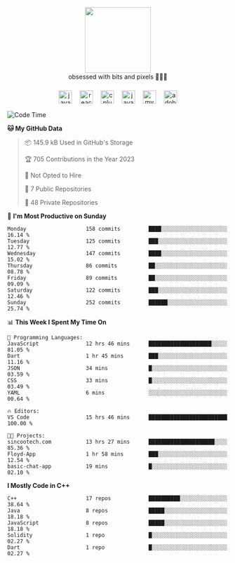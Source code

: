 


  <div align="center">
    
   <img src = "https://i.postimg.cc/W1R4TF4j/d6kpuve-c97567cf-518b-4b86-a271-5c89d88d22f7.gif"  width=150px height=150px />
 </div>

<div align="center">
  obsessed with bits and pixels 🧑‍💻🎨
</div>

  ###
<div align="center">
 <img src="https://cdn.jsdelivr.net/gh/devicons/devicon/icons/javascript/javascript-original.svg" height="30" alt="javascript logo"  />
  <img width="10" />
  <img src="https://cdn.jsdelivr.net/gh/devicons/devicon/icons/react/react-original.svg" height="30" alt="react logo"  />
  <img width="10" />
   <!--<img src="https://cdn.jsdelivr.net/gh/devicons/devicon/icons/nodejs/nodejs-original.svg" height="30" alt="nodejs logo"  />
  <img width="10" />
 <img src="https://cdn.jsdelivr.net/gh/devicons/devicon/icons/flutter/flutter-original.svg" height="30" alt="flutter logo"  />
 <img width="10" />-->
  <img src="https://cdn.jsdelivr.net/gh/devicons/devicon/icons/cplusplus/cplusplus-original.svg" height="30" alt="cpluplus logo"  />
  <img width="10" />
  <img src="https://cdn.jsdelivr.net/gh/devicons/devicon/icons/java/java-original.svg" height="30" alt="java logo"  />
  <img width="10" />
  <img src="https://skillicons.dev/icons?i=mysql" height="30" alt="mysql logo"  />
  <img width="10" />
  <img src="https://skillicons.dev/icons?i=pr" height="30" alt="adobepremierepro logo"  />
</div>




<!--START_SECTION:waka-->
![Code Time](http://img.shields.io/badge/Code%20Time-262%20hrs%2029%20mins-blue)

**🐱 My GitHub Data** 

> 📦 145.9 kB Used in GitHub's Storage 
 > 
> 🏆 705 Contributions in the Year 2023
 > 
> 🚫 Not Opted to Hire
 > 
> 📜 7 Public Repositories 
 > 
> 🔑 48 Private Repositories 
 > 
📅 **I'm Most Productive on Sunday** 

```text
Monday                   158 commits         ████░░░░░░░░░░░░░░░░░░░░░   16.14 % 
Tuesday                  125 commits         ███░░░░░░░░░░░░░░░░░░░░░░   12.77 % 
Wednesday                147 commits         ████░░░░░░░░░░░░░░░░░░░░░   15.02 % 
Thursday                 86 commits          ██░░░░░░░░░░░░░░░░░░░░░░░   08.78 % 
Friday                   89 commits          ██░░░░░░░░░░░░░░░░░░░░░░░   09.09 % 
Saturday                 122 commits         ███░░░░░░░░░░░░░░░░░░░░░░   12.46 % 
Sunday                   252 commits         ██████░░░░░░░░░░░░░░░░░░░   25.74 % 
```


📊 **This Week I Spent My Time On** 

```text
💬 Programming Languages: 
JavaScript               12 hrs 46 mins      ████████████████████░░░░░   81.05 % 
Dart                     1 hr 45 mins        ███░░░░░░░░░░░░░░░░░░░░░░   11.16 % 
JSON                     34 mins             █░░░░░░░░░░░░░░░░░░░░░░░░   03.59 % 
CSS                      33 mins             █░░░░░░░░░░░░░░░░░░░░░░░░   03.49 % 
YAML                     6 mins              ░░░░░░░░░░░░░░░░░░░░░░░░░   00.64 % 

🔥 Editors: 
VS Code                  15 hrs 46 mins      █████████████████████████   100.00 % 

🐱‍💻 Projects: 
sincootech.com           13 hrs 27 mins      █████████████████████░░░░   85.36 % 
Floyd-App                1 hr 58 mins        ███░░░░░░░░░░░░░░░░░░░░░░   12.54 % 
basic-chat-app           19 mins             █░░░░░░░░░░░░░░░░░░░░░░░░   02.10 % 
```

**I Mostly Code in C++** 

```text
C++                      17 repos            ██████████░░░░░░░░░░░░░░░   38.64 % 
Java                     8 repos             █████░░░░░░░░░░░░░░░░░░░░   18.18 % 
JavaScript               8 repos             █████░░░░░░░░░░░░░░░░░░░░   18.18 % 
Solidity                 1 repo              █░░░░░░░░░░░░░░░░░░░░░░░░   02.27 % 
Dart                     1 repo              █░░░░░░░░░░░░░░░░░░░░░░░░   02.27 % 
```




<!--END_SECTION:waka-->
